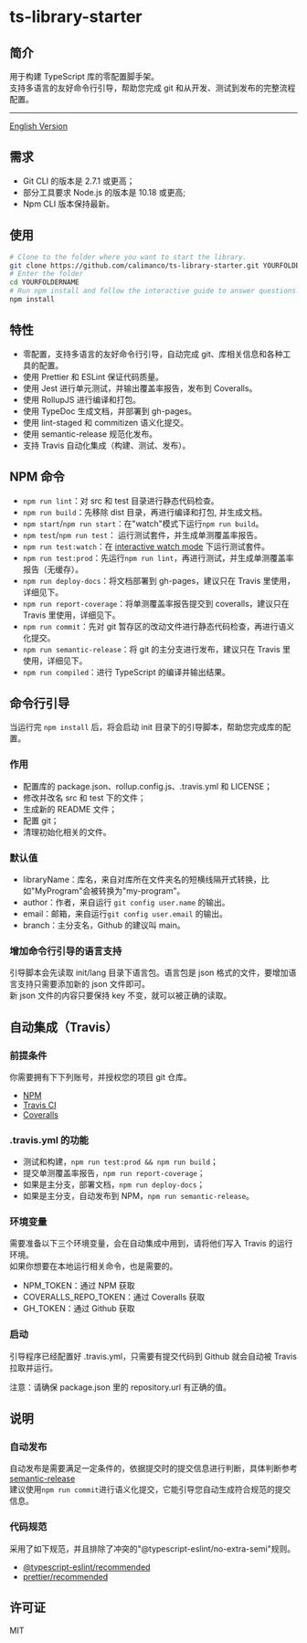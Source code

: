 # ts-library-starter

## 简介

用于构建 TypeScript 库的零配置脚手架。  
支持多语言的友好命令行引导，帮助您完成 git 和从开发、测试到发布的完整流程配置。

---

[English Version](https://github.com/calimanco/ts-library-starter/blob/main/README_EN.md)

## 需求

- Git CLI 的版本是 2.7.1 或更高；
- 部分工具要求 Node.js 的版本是 10.18 或更高;
- Npm CLI 版本保持最新。

## 使用

```bash
# Clone to the folder where you want to start the library.
git clone https://github.com/calimanco/ts-library-starter.git YOURFOLDERNAME
# Enter the folder
cd YOURFOLDERNAME
# Run npm install and follow the interactive guide to answer questions. That's all!
npm install
```

## 特性

- 零配置，支持多语言的友好命令行引导，自动完成 git、库相关信息和各种工具的配置。
- 使用 Prettier 和 ESLint 保证代码质量。
- 使用 Jest 进行单元测试，并输出覆盖率报告，发布到 Coveralls。
- 使用 RollupJS 进行编译和打包。
- 使用 TypeDoc 生成文档，并部署到 gh-pages。
- 使用 lint-staged 和 commitizen 语义化提交。
- 使用 semantic-release 规范化发布。
- 支持 Travis 自动化集成（构建、测试、发布）。

## NPM 命令

- `npm run lint`：对 src 和 test 目录进行静态代码检查。
- `npm run build`：先移除 dist 目录，再进行编译和打包, 并生成文档。
- `npm start`/`npm run start`：在"watch"模式下运行`npm run build`。
- `npm test`/`npm run test`： 运行测试套件，并生成单测覆盖率报告。
- `npm run test:watch`：在 [interactive watch mode](http://facebook.github.io/jest/docs/cli.html#watch) 下运行测试套件。
- `npm run test:prod`：先运行`npm run lint`，再进行测试，并生成单测覆盖率报告（无缓存）。
- `npm run deploy-docs`：将文档部署到 gh-pages，建议只在 Travis 里使用，详细见下。
- `npm run report-coverage`：将单测覆盖率报告提交到 coveralls，建议只在 Travis 里使用，详细见下。
- `npm run commit`：先对 git 暂存区的改动文件进行静态代码检查，再进行语义化提交。
- `npm run semantic-release`：将 git 的主分支进行发布，建议只在 Travis 里使用，详细见下。
- `npm run compiled`：进行 TypeScript 的编译并输出结果。

## 命令行引导

当运行完 `npm install` 后，将会启动 init 目录下的引导脚本，帮助您完成库的配置。

### 作用

- 配置库的 package.json、rollup.config.js、.travis.yml 和 LICENSE；
- 修改并改名 src 和 test 下的文件；
- 生成新的 README 文件；
- 配置 git；
- 清理初始化相关的文件。

### 默认值

- libraryName：库名，来自对库所在文件夹名的短横线隔开式转换，比如"MyProgram"会被转换为"my-program"。
- author：作者，来自运行 `git config user.name` 的输出。
- email：邮箱，来自运行`git config user.email` 的输出。
- branch：主分支名，Github 的建议叫 main。

### 增加命令行引导的语言支持

引导脚本会先读取 init/lang 目录下语言包。语言包是 json 格式的文件，要增加语言支持只需要添加新的 json 文件即可。  
新 json 文件的内容只要保持 key 不变，就可以被正确的读取。

## 自动集成（Travis）

### 前提条件

你需要拥有下下列账号，并授权您的项目 git 仓库。

- [NPM](https://www.npmjs.com/)
- [Travis CI](https://travis-ci.com/)
- [Coveralls](https://coveralls.io/)

### .travis.yml 的功能

- 测试和构建，`npm run test:prod && npm run build`；
- 提交单测覆盖率报告，`npm run report-coverage`；
- 如果是主分支，部署文档，`npm run deploy-docs`；
- 如果是主分支，自动发布到 NPM，`npm run semantic-release`。

### 环境变量

需要准备以下三个环境变量，会在自动集成中用到，请将他们写入 Travis 的运行环境。  
如果你想要在本地运行相关命令，也是需要的。  

- NPM_TOKEN：通过 NPM 获取
- COVERALLS_REPO_TOKEN：通过 Coveralls 获取
- GH_TOKEN：通过 Github 获取

### 启动

引导程序已经配置好 .travis.yml，只需要有提交代码到 Github 就会自动被 Travis 拉取并运行。

注意：请确保 package.json 里的 repository.url 有正确的值。


## 说明

### 自动发布

自动发布是需要满足一定条件的，依据提交时的提交信息进行判断，具体判断参考 [semantic-release](https://github.com/semantic-release/semantic-release )  
建议使用`npm run commit`进行语义化提交，它能引导您自动生成符合规范的提交信息。

### 代码规范

采用了如下规范，并且排除了冲突的"@typescript-eslint/no-extra-semi"规则。

- [@typescript-eslint/recommended](https://www.npmjs.com/package/@typescript-eslint/eslint-plugin)
- [prettier/recommended](https://github.com/prettier/eslint-plugin-prettier)

## 许可证

MIT
